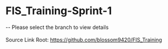 # FIS_Training-Sprint-1
 -- Please select the branch to view details <br/> <br/>
  Source Link Root: https://github.com/blossom9420/FIS_Training
